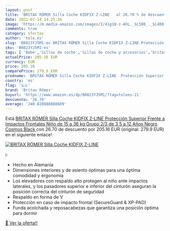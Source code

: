 ```yaml
---
layout: post
title: 'BRITAX RÖMER Silla Coche KIDFIX Z-LINE   al 26.70 % de descuento'
date: 2021-07-14 14:25:16
image: 'https://m.media-amazon.com/images/I/41g1Q-z-AhL._SL500_._SL400_.jpg'
comments: true
category: ofertas
author: 'tole.es'
slug: 'B0823YJ5M1-es BRITAX RÖMER Silla Coche KIDFIX Z-LINE Protección Superior...'
sku: 'B0823YJ5M1-es'
tags: [ 'Bebé','Sillas de coche','Sillas de coche y accesorios','britax römer','römer', ]
actualPrice: 205.16 EUR
currency: EUR
price: 205.16
comparePrice: 279.9 EUR
prodname: 'BRITAX RÖMER Silla Coche KIDFIX Z-LINE  Protección Superior Frente a Impactos Frontales  Niño de 15 a 36 kg  Grupo 2/3 de 3 5 a 12 Años  Negro  Cosmos Black '
country: 'es'
flag: '🇪🇸'
brand: 'Britax Römer'
buyurl: 'https://www.amazon.es/dp/B0823YJ5M1/?tag=tolees-21'
descuento: '26.70'
average: '240.828888888889'
---
```


Está [BRITAX RÖMER Silla Coche KIDFIX Z-LINE  Protección Superior Frente a Impactos Frontales  Niño de 15 a 36 kg  Grupo 2/3 de 3 5 a 12 Años  Negro  Cosmos Black ](https://www.amazon.es/dp/B0823YJ5M1/?tag=tolees-21) con 26.70 de descuento por 205.16 EUR (original: 279.9 EUR) en el siguiente enlace!

[![BRITAX RÖMER Silla Coche KIDFIX Z-LINE  ](https://m.media-amazon.com/images/I/41g1Q-z-AhL._SL500_._SL400_.jpg)](https://www.amazon.es/dp/B0823YJ5M1/?tag=tolees-21)

ℹ️:

- Hecho en Alemania
- Dimensiones interiores y de asiento óptimas para una óptima comodidad y ergonomía
- Los elevadores con respaldo alto protegen al niño ante impactos laterales, y los pasadores superior e inferior del cinturón aseguran la posición correcta del cinturón de seguridad
- Respaldo en forma de V
- Protección en caso de impacto frontal (SecureGuard & XP-PAD)
- Funda acolchada y reposacabezas que garantiza una posición óptima para dormir

[🛒 Ver la oferta!!](https://www.amazon.es/dp/B0823YJ5M1/?tag=tolees-21)
